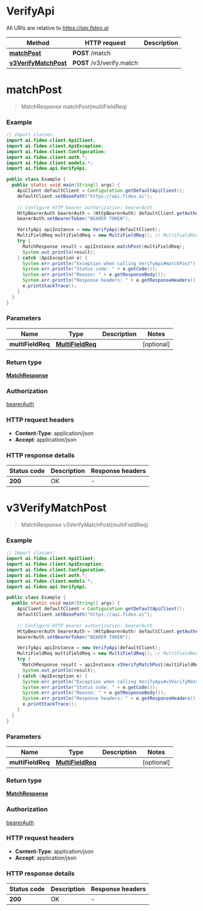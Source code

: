 # VerifyApi

All URIs are relative to *https://api.fideo.ai*

| Method | HTTP request | Description |
|------------- | ------------- | -------------|
| [**matchPost**](VerifyApi.md#matchPost) | **POST** /match |  |
| [**v3VerifyMatchPost**](VerifyApi.md#v3VerifyMatchPost) | **POST** /v3/verify.match |  |


<a id="matchPost"></a>
# **matchPost**
> MatchResponse matchPost(multiFieldReq)



### Example
```java
// Import classes:
import ai.fideo.client.ApiClient;
import ai.fideo.client.ApiException;
import ai.fideo.client.Configuration;
import ai.fideo.client.auth.*;
import ai.fideo.client.models.*;
import ai.fideo.api.VerifyApi;

public class Example {
  public static void main(String[] args) {
    ApiClient defaultClient = Configuration.getDefaultApiClient();
    defaultClient.setBasePath("https://api.fideo.ai");
    
    // Configure HTTP bearer authorization: bearerAuth
    HttpBearerAuth bearerAuth = (HttpBearerAuth) defaultClient.getAuthentication("bearerAuth");
    bearerAuth.setBearerToken("BEARER TOKEN");

    VerifyApi apiInstance = new VerifyApi(defaultClient);
    MultiFieldReq multiFieldReq = new MultiFieldReq(); // MultiFieldReq | 
    try {
      MatchResponse result = apiInstance.matchPost(multiFieldReq);
      System.out.println(result);
    } catch (ApiException e) {
      System.err.println("Exception when calling VerifyApi#matchPost");
      System.err.println("Status code: " + e.getCode());
      System.err.println("Reason: " + e.getResponseBody());
      System.err.println("Response headers: " + e.getResponseHeaders());
      e.printStackTrace();
    }
  }
}
```

### Parameters

| Name | Type | Description  | Notes |
|------------- | ------------- | ------------- | -------------|
| **multiFieldReq** | [**MultiFieldReq**](MultiFieldReq.md)|  | [optional] |

### Return type

[**MatchResponse**](MatchResponse.md)

### Authorization

[bearerAuth](../README.md#bearerAuth)

### HTTP request headers

 - **Content-Type**: application/json
 - **Accept**: application/json

### HTTP response details
| Status code | Description | Response headers |
|-------------|-------------|------------------|
| **200** | OK |  -  |

<a id="v3VerifyMatchPost"></a>
# **v3VerifyMatchPost**
> MatchResponse v3VerifyMatchPost(multiFieldReq)



### Example
```java
// Import classes:
import ai.fideo.client.ApiClient;
import ai.fideo.client.ApiException;
import ai.fideo.client.Configuration;
import ai.fideo.client.auth.*;
import ai.fideo.client.models.*;
import ai.fideo.api.VerifyApi;

public class Example {
  public static void main(String[] args) {
    ApiClient defaultClient = Configuration.getDefaultApiClient();
    defaultClient.setBasePath("https://api.fideo.ai");
    
    // Configure HTTP bearer authorization: bearerAuth
    HttpBearerAuth bearerAuth = (HttpBearerAuth) defaultClient.getAuthentication("bearerAuth");
    bearerAuth.setBearerToken("BEARER TOKEN");

    VerifyApi apiInstance = new VerifyApi(defaultClient);
    MultiFieldReq multiFieldReq = new MultiFieldReq(); // MultiFieldReq | 
    try {
      MatchResponse result = apiInstance.v3VerifyMatchPost(multiFieldReq);
      System.out.println(result);
    } catch (ApiException e) {
      System.err.println("Exception when calling VerifyApi#v3VerifyMatchPost");
      System.err.println("Status code: " + e.getCode());
      System.err.println("Reason: " + e.getResponseBody());
      System.err.println("Response headers: " + e.getResponseHeaders());
      e.printStackTrace();
    }
  }
}
```

### Parameters

| Name | Type | Description  | Notes |
|------------- | ------------- | ------------- | -------------|
| **multiFieldReq** | [**MultiFieldReq**](MultiFieldReq.md)|  | [optional] |

### Return type

[**MatchResponse**](MatchResponse.md)

### Authorization

[bearerAuth](../README.md#bearerAuth)

### HTTP request headers

 - **Content-Type**: application/json
 - **Accept**: application/json

### HTTP response details
| Status code | Description | Response headers |
|-------------|-------------|------------------|
| **200** | OK |  -  |

